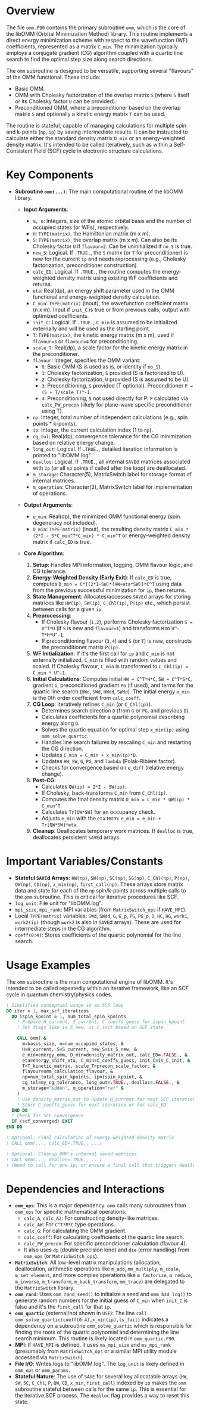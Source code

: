 # Overview

The file `omm.F90` contains the primary subroutine `omm`, which is the core of the libOMM (Orbital Minimization Method) library. This routine implements a direct energy minimization scheme with respect to the wavefunction (WF) coefficients, represented as a matrix `C_min`. The minimization typically employs a conjugate gradient (CG) algorithm coupled with a quartic line search to find the optimal step size along search directions.

The `omm` subroutine is designed to be versatile, supporting several "flavours" of the OMM functional. These include:
*   Basic OMM.
*   OMM with Cholesky factorization of the overlap matrix `S` (where `S` itself or its Cholesky factor `U` can be provided).
*   Preconditioned OMM, where a preconditioner based on the overlap matrix `S` and optionally a kinetic energy matrix `T` can be used.

The routine is stateful, capable of managing calculations for multiple spin and k-points (`np`, `ip`) by saving intermediate results. It can be instructed to calculate either the standard density matrix `D_min` or an energy-weighted density matrix. It's intended to be called iteratively, such as within a Self-Consistent Field (SCF) cycle in electronic structure calculations.

# Key Components

*   **Subroutine `omm(...)`**: The main computational routine of the libOMM library.
    *   **Input Arguments**:
        *   `m, n`: Integers, size of the atomic orbital basis and the number of occupied states (or WFs), respectively.
        *   `H`: `TYPE(matrix)`, the Hamiltonian matrix (m x m).
        *   `S`: `TYPE(matrix)`, the overlap matrix (m x m). Can also be its Cholesky factor `U` if `flavour=2`. Can be uninitialized if `no_S` is true.
        *   `new_S`: Logical. If `.TRUE.`, the `S` matrix (or `T` for preconditioner) is new for the current `ip` and needs reprocessing (e.g., Cholesky factorization, preconditioner construction).
        *   `calc_ED`: Logical. If `.TRUE.`, the routine computes the energy-weighted density matrix using existing WF coefficients and returns.
        *   `eta`: Real(dp), an energy shift parameter used in the OMM functional and energy-weighted density calculation.
        *   `C_min`: `TYPE(matrix)` (inout), the wavefunction coefficient matrix (n x m). Input if `init_C` is true or from previous calls; output with optimized coefficients.
        *   `init_C`: Logical. If `.TRUE.`, `C_min` is assumed to be initialized externally and will be used as the starting point.
        *   `T`: `TYPE(matrix)`, the kinetic energy matrix (m x m), used if `flavour=3` or `flavour=4` for preconditioning.
        *   `scale_T`: Real(dp), a scale factor for the kinetic energy matrix in the preconditioner.
        *   `flavour`: Integer, specifies the OMM variant:
            *   `0`: Basic OMM (S is used as is, or identity if `no_S`).
            *   `1`: Cholesky factorization, `S` provided (S is factorized to U).
            *   `2`: Cholesky factorization, `U` provided (S is assumed to be U).
            *   `3`: Preconditioning, `S` provided (T optional). Preconditioner `P = (S + T/scale_T)^-1`.
            *   `4`: Preconditioning, `S` not used directly for P. `P` calculated via `calc_PW_precon` (likely for plane-wave specific preconditioner using T).
        *   `np`: Integer, total number of independent calculations (e.g., spin points * k-points).
        *   `ip`: Integer, the current calculation index (1 to `np`).
        *   `cg_tol`: Real(dp), convergence tolerance for the CG minimization based on relative energy change.
        *   `long_out`: Logical. If `.TRUE.`, detailed iteration information is printed to "libOMM.log".
        *   `dealloc`: Logical. If `.TRUE.`, all internal `SAVE`d matrices associated with `ip` (or all `np` points if called after the loop) are deallocated.
        *   `m_storage`: Character(5), MatrixSwitch label for storage format of internal matrices.
        *   `m_operation`: Character(3), MatrixSwitch label for implementation of operations.
    *   **Output Arguments**:
        *   `e_min`: Real(dp), the minimized OMM functional energy (spin degeneracy not included).
        *   `D_min`: `TYPE(matrix)` (inout), the resulting density matrix `C_min * (2*I - S*C_min^T*C_min) * C_min^T` or energy-weighted density matrix if `calc_ED` is true.

    *   **Core Algorithm**:
        1.  **Setup**: Handles MPI information, logging, OMM flavour logic, and CG tolerance.
        2.  **Energy-Weighted Density (Early Exit)**: If `calc_ED` is true, computes `D_min = C*[(2*I-SW)*(HW+eta*SW)]*C^T` using data from the previous successful minimization for `ip`, then returns.
        3.  **State Management**: Allocates/accesses `SAVE`d arrays for storing matrices like `HW(ip)`, `SW(ip)`, `C_Chl(ip)`, `P(ip)` etc., which persist between calls for a given `ip`.
        4.  **Preprocessing**:
            *   If Cholesky flavour (`1,2`), performs Cholesky factorization `S = U^T*U` (if `S` is new and `flavour=1`) and transforms `H` to `U^-T*H*U^-1`.
            *   If preconditioning flavour (`3,4`) and `S` (or `T`) is new, constructs the preconditioner matrix `P(ip)`.
        5.  **WF Initialization**: If it's the first call for `ip` and `C_min` is not externally initialized, `C_min` is filled with random values and scaled. If Cholesky flavour, `C_min` is transformed to `C_Chl(ip) = C_min * U^-1`.
        6.  **Initial Calculations**: Computes initial `HW = C^T*H*C`, `SW = C^T*S*C`, gradient `G`, preconditioned gradient `PG` (if used), and terms for the quartic line search (`HWd`, `SWd`, `HWdd`, `SWdd`). The initial energy `e_min` is the 0th order coefficient from `calc_coeff`.
        7.  **CG Loop**: Iteratively refines `C_min` (or `C_Chl(ip)`).
            *   Determines search direction `D` (from `G` or `PG`, and previous `D`).
            *   Calculates coefficients for a quartic polynomial describing energy along `D`.
            *   Solves the quartic equation for optimal step `x_min(ip)` using `omm_solve_quartic`.
            *   Handles line search failures by rescaling `C_min` and restarting the CG direction.
            *   Updates `C_min = C_min + x_min(ip)*D`.
            *   Updates `HW`, `SW`, `G`, `PG`, and `lambda` (Polak-Ribiere factor).
            *   Checks for convergence based on `e_diff` (relative energy change).
        8.  **Post-CG**:
            *   Calculates `QW(ip) = 2*I - SW(ip)`.
            *   If Cholesky, back-transforms `C_min` from `C_Chl(ip)`.
            *   Computes the final density matrix `D_min = C_min * QW(ip) * C_min^T`.
            *   Calculates `Tr[QW*SW]` for an occupancy check.
            *   Adjusts `e_min` with the `eta` term: `e_min = e_min + Tr[QW*SW]*eta`.
        9.  **Cleanup**: Deallocates temporary work matrices. If `dealloc` is true, deallocates persistent `SAVE`d arrays.

# Important Variables/Constants

*   **Stateful `SAVE`d Arrays**: `HW(np)`, `SW(np)`, `SC(np)`, `SG(np)`, `C_Chl(np)`, `P(np)`, `QW(np)`, `CD(np)`, `x_min(np)`, `first_call(np)`. These arrays store matrix data and state for each of the `np` spin/k-points across multiple calls to the `omm` subroutine. This is critical for iterative procedures like SCF.
*   `log_unit`: File unit for "libOMM.log".
*   `mpi_size`, `mpi_rank`: MPI variables (from `MatrixSwitch_ops` if `HAVE_MPI`).
*   Local `TYPE(matrix)` variables: `SWd`, `SWdd`, `G`, `G_p`, `PG`, `PG_p`, `D`, `HC`, `HG`, `work1`, `work2(ip)` (though `work2` is also in `SAVE`d arrays). These are used for intermediate steps in the CG algorithm.
*   `coeff(0:4)`: Stores coefficients of the quartic polynomial for the line search.

# Usage Examples

The `omm` subroutine is the main computational engine of libOMM. It's intended to be called repeatedly within an iterative framework, like an SCF cycle in quantum chemistry/physics codes.

```fortran
! Simplified conceptual usage in an SCF loop
DO iter = 1, max_scf_iterations
  DO ispin_kpoint = 1, num_total_spin_kpoints
    ! Prepare H_current, S_current, C_coeffs_guess for ispin_kpoint
    ! Set flags like is_S_new, is_C_init based on SCF state

    CALL omm( &
      m=basis_size, n=num_occupied_states, &
      H=H_current, S=S_current, new_S=is_S_new, &
      e_min=energy_omm, D_min=density_matrix_out, calc_ED=.FALSE., &
      eta=energy_shift_eta, C_min=C_coeffs_guess, init_C=is_C_init, &
      T=T_kinetic_matrix, scale_T=precon_scale_factor, &
      flavour=omm_calculation_flavour, &
      np=num_total_spin_kpoints, ip=ispin_kpoint, &
      cg_tol=my_cg_tolerance, long_out=.TRUE., dealloc=.FALSE., &
      m_storage="sdden", m_operation="ref" &
    )
    ! Use density_matrix_out to update H_current for next SCF iteration
    ! Store C_coeffs_guess for next iteration or for calc_ED
  END DO
  ! Check for SCF convergence
  IF (scf_converged) EXIT
END DO

! Optional: Final calculation of energy-weighted density matrix
! CALL omm(..., calc_ED=.TRUE., ...)

! Optional: Cleanup OMM's internal saved matrices
! CALL omm(..., dealloc=.TRUE., ...)
! (Need to call for one ip, or ensure a final call that triggers deallocation for all ip if intended)
```

# Dependencies and Interactions

*   **`omm_ops`**: This is a major dependency. `omm` calls many subroutines from `omm_ops` for specific mathematical operations:
    *   `calc_A`, `calc_A2`: For constructing density-like matrices.
    *   `calc_AW`: For `C^T*M*C` type operations.
    *   `calc_G`: For calculating the OMM gradient.
    *   `calc_coeff`: For calculating coefficients of the quartic line search.
    *   `calc_PW_precon`: For specific preconditioner calculation (flavour 4).
    *   It also uses `dp` (double precision kind) and `die` (error handling) from `omm_ops` (or `MatrixSwitch_ops`).
*   **`MatrixSwitch`**: All low-level matrix manipulations (allocation, deallocation, arithmetic operations like `m_add`, `mm_multiply`, `m_scale`, `m_set_element`, and more complex operations like `m_factorize`, `m_reduce`, `m_inverse`, `m_transform`, `m_back_transform`, `mm_trace`) are delegated to the `MatrixSwitch` library.
*   **`omm_rand`**: Uses `omm_rand_seed()` to initialize a seed and `omm_bsd_lcg()` to generate random numbers for the initial guess of `C_min` when `init_C` is false and it's the `first_call` for that `ip`.
*   **`omm_quartic`** (external/not shown in `USE`): The line `call omm_solve_quartic(coeff(0:4),x_min(ip),ls_fail)` indicates a dependency on a subroutine `omm_solve_quartic` which is responsible for finding the roots of the quartic polynomial and determining the line search minimum. This routine is likely located in `omm_quartic.F90`.
*   **MPI**: If `HAVE_MPI` is defined, it uses `ms_mpi_size` and `ms_mpi_rank` (presumably from `MatrixSwitch_ops` or a similar MPI utility module accessed via `MatrixSwitch`).
*   **File I/O**: Writes logs to "libOMM.log". The `log_unit` is likely defined in `omm_ops` or `omm_params`.
*   **Stateful Nature**: The use of `SAVE` for several key allocatable arrays (`HW`, `SW`, `SC`, `C_Chl`, `P`, `QW`, `CD`, `x_min`, `first_call`) indexed by `ip` makes the `omm` subroutine stateful between calls for the same `ip`. This is essential for the iterative SCF process. The `dealloc` flag provides a way to reset this state.
